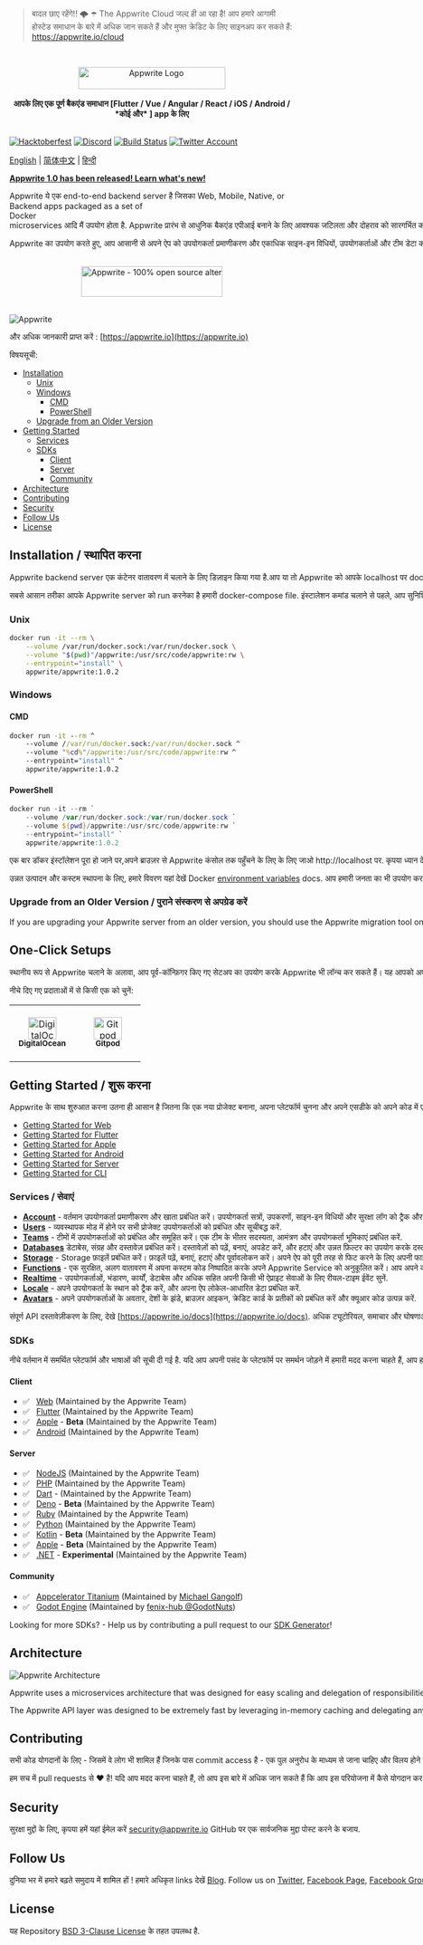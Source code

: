> बादल छाए रहेंगे!! 🌩 ☂️
> The Appwrite Cloud जल्द ही आ रहा है! आप हमारे आगामी होस्टेड समाधान के बारे में अधिक जान सकते हैं और मुफ्त क्रेडिट के लिए साइनअप कर सकते हैं: https://appwrite.io/cloud

<br />
<p align="center">
    <a href="https://appwrite.io" target="_blank"><img width="260" height="39" src="https://appwrite.io/images/appwrite.svg" alt="Appwrite Logo"></a>
    <br />
    <br />
    <b> आपके लिए एक पूर्ण बैकएंड समाधान [Flutter / Vue / Angular / React / iOS / Android /  *कोई और* ] app के लिए</b>
    <br />
    <br />
</p>


<!-- [![Build Status](https://img.shields.io/travis/com/appwrite/appwrite?style=flat-square)](https://travis-ci.com/appwrite/appwrite) -->

[![Hacktoberfest](https://img.shields.io/static/v1?label=hacktoberfest&message=ready&color=191120&style=flat-square)](https://hacktoberfest.appwrite.io)
[![Discord](https://img.shields.io/discord/564160730845151244?label=discord&style=flat-square)](https://appwrite.io/discord?r=Github)
[![Build Status](https://img.shields.io/github/workflow/status/appwrite/appwrite/Tests?label=tests&style=flat-square)](https://github.com/appwrite/appwrite/actions)
[![Twitter Account](https://img.shields.io/twitter/follow/appwrite?color=00acee&label=twitter&style=flat-square)](https://twitter.com/appwrite)

<!-- [![Docker Pulls](https://img.shields.io/docker/pulls/appwrite/appwrite?color=f02e65&style=flat-square)](https://hub.docker.com/r/appwrite/appwrite) -->
<!-- [![Translate](https://img.shields.io/badge/translate-f02e65?style=flat-square)](docs/tutorials/add-translations.md) -->
<!-- [![Swag Store](https://img.shields.io/badge/swag%20store-f02e65?style=flat-square)](https://store.appwrite.io) -->

[English](README.md) | [简体中文](README-CN.md) | [हिन्दी](README-HINDI.md)

[**Appwrite 1.0 has been released! Learn what's new!**](https://appwrite.io/1.0)

Appwrite ये एक end-to-end backend server है जिसका Web, Mobile, Native, or Backend apps packaged as a set of Docker<nobr> microservices आदि मैं उपयोग होता है. Appwrite प्रारंभ से आधुनिक बैकएंड एपीआई बनाने के लिए आवश्यक जटिलता और दोहराव को सारगर्भित करता है और आपको तेजी से सुरक्षित ऐप्स बनाने की अनुमति देता है.

Appwrite का उपयोग करते हुए, आप आसानी से अपने ऐप को उपयोगकर्ता प्रमाणीकरण और एकाधिक साइन-इन विधियों, उपयोगकर्ताओं और टीम डेटा को संग्रहीत करने और क्वेरी करने के लिए एक डेटाबेस, भंडारण और फ़ाइल प्रबंधन, छवि हेरफेर, क्लाउड फ़ंक्शंस के साथ एकीकृत कर सकते हैं  तथा [अधिक सेवाएं](https://appwrite.io/docs).

<p align="center">
    <br />
    <a href="https://www.producthunt.com/posts/appwrite-2?utm_source=badge-top-post-badge&utm_medium=badge&utm_souce=badge-appwrite-2" target="_blank"><img src="https://api.producthunt.com/widgets/embed-image/v1/top-post-badge.svg?post_id=360315&theme=light&period=daily" alt="Appwrite - 100&#0037;&#0032;open&#0032;source&#0032;alternative&#0032;for&#0032;Firebase | Product Hunt" style="width: 250px; height: 54px;" width="250" height="54" /></a>
    <br />
    <br />
</p>

![Appwrite](public/images/github.png)

और अधिक जानकारी प्राप्त करें : [https://appwrite.io](https://appwrite.io)

विषयसूची:

- [Installation](#installation)
  - [Unix](#unix)
  - [Windows](#windows)
    - [CMD](#cmd)
    - [PowerShell](#powershell)
  - [Upgrade from an Older Version](#upgrade-from-an-older-version)
- [Getting Started](#getting-started)
  - [Services](#services)
  - [SDKs](#sdks)
    - [Client](#client)
    - [Server](#server)
    - [Community](#community)
- [Architecture](#architecture)
- [Contributing](#contributing)
- [Security](#security)
- [Follow Us](#follow-us)
- [License](#license)

## Installation / स्थापित करना

Appwrite backend server एक कंटेनर वातावरण में चलाने के लिए डिज़ाइन किया गया है.आप या तो  Appwrite को आपके localhost पर  docker-compose या किसी अन्य container orchestration tool जैसे Kubernetes, Docker Swarm, or Rancher की मदद से run कर सकते हैं . 

सबसे आसान तरीका आपके Appwrite server को run करनेका है हमारी docker-compose file. इंस्टालेशन कमांड चलाने से पहले, आप सुनिश्चित करें कि आपके पास [Docker](https://www.docker.com/products/docker-desktop) आपकी मशीन पर स्थापित है:

### Unix

```bash
docker run -it --rm \
    --volume /var/run/docker.sock:/var/run/docker.sock \
    --volume "$(pwd)"/appwrite:/usr/src/code/appwrite:rw \
    --entrypoint="install" \
    appwrite/appwrite:1.0.2
```

### Windows

#### CMD

```cmd
docker run -it --rm ^
    --volume //var/run/docker.sock:/var/run/docker.sock ^
    --volume "%cd%"/appwrite:/usr/src/code/appwrite:rw ^
    --entrypoint="install" ^
    appwrite/appwrite:1.0.2
```

#### PowerShell

```powershell
docker run -it --rm `
    --volume /var/run/docker.sock:/var/run/docker.sock `
    --volume ${pwd}/appwrite:/usr/src/code/appwrite:rw `
    --entrypoint="install" `
    appwrite/appwrite:1.0.2
```

एक बार डॉकर इंस्टॉलेशन पूरा हो जाने पर,अपने ब्राउज़र से Appwrite कंसोल तक पहुँचने के लिए के लिए जाओ http://localhost पर. कृपया ध्यान दें कि non-Linux native hosts पर, स्थापना पूर्ण होने के बाद सर्वर को शुरू होने में कुछ मिनट लग सकते हैं.

उन्नत उत्पादन और कस्टम स्थापना के लिए, हमारे विवरण यहां देखें Docker [environment variables](https://appwrite.io/docs/environment-variables) docs. आप हमारी जनता का भी उपयोग कर सकते हैं [docker-compose.yml](https://appwrite.io/install/compose) और [.env](https://appwrite.io/install/env) फ़ाइलों को मैन्युअल रूप से एक वातावरण स्थापित करने के लिए.

### Upgrade from an Older Version / पुराने संस्करण से अपग्रेड करें

If you are upgrading your Appwrite server from an older version, you should use the Appwrite migration tool once your setup is completed. For more information regarding this, check out the [Installation Docs](https://appwrite.io/docs/installation).

## One-Click Setups

स्थानीय रूप से Appwrite चलाने के अलावा, आप पूर्व-कॉन्फ़िगर किए गए सेटअप का उपयोग करके Appwrite भी लॉन्च कर सकते हैं। यह आपको अपने स्थानीय मशीन पर डॉकर को स्थापित किए बिना जल्दी से ऐप्राइट के साथ उठने और चलने की अनुमति देता है।

नीचे दिए गए प्रदाताओं में से किसी एक को चुनें:

<table border="0">
  <tr>
    <td align="center" width="100" height="100">
      <a href="https://marketplace.digitalocean.com/apps/appwrite">
        <img width="50" height="39" src="public/images/integrations/digitalocean-logo.svg" alt="DigitalOcean Logo" />
          <br /><sub><b>DigitalOcean</b></sub></a>
        </a>
    </td>
    <td align="center" width="100" height="100">
      <a href="https://gitpod.io/#https://github.com/appwrite/integration-for-gitpod">
        <img width="50" height="39" src="public/images/integrations/gitpod-logo.svg" alt="Gitpod Logo" />
          <br /><sub><b>Gitpod</b></sub></a>    
      </a>
    </td>
  </tr>
</table>

## Getting Started / शुरू करना

Appwrite के साथ शुरुआत करना उतना ही आसान है जितना कि एक नया प्रोजेक्ट बनाना, अपना प्लेटफॉर्म चुनना और अपने एसडीके को अपने कोड में एकीकृत करना। आप हमारे गेटिंग स्टार्टेड ट्यूटोरियल्स में से किसी एक को पढ़कर आसानी से अपनी पसंद के प्लेटफॉर्म के साथ शुरुआत कर सकते हैं।

- [Getting Started for Web](https://appwrite.io/docs/getting-started-for-web)
- [Getting Started for Flutter](https://appwrite.io/docs/getting-started-for-flutter)
- [Getting Started for Apple](https://appwrite.io/docs/getting-started-for-apple)
- [Getting Started for Android](https://appwrite.io/docs/getting-started-for-android)
- [Getting Started for Server](https://appwrite.io/docs/getting-started-for-server)
- [Getting Started for CLI](https://appwrite.io/docs/command-line)

### Services / सेवाएं

- [**Account**](https://appwrite.io/docs/client/account) - वर्तमान उपयोगकर्ता प्रमाणीकरण और खाता प्रबंधित करें। उपयोगकर्ता सत्रों, उपकरणों, साइन-इन विधियों और सुरक्षा लॉग को ट्रैक और प्रबंधित करें.
- [**Users**](https://appwrite.io/docs/server/users) - व्यवस्थापक मोड में होने पर सभी प्रोजेक्ट उपयोगकर्ताओं को प्रबंधित और सूचीबद्ध करें.
- [**Teams**](https://appwrite.io/docs/client/teams) - टीमों में उपयोगकर्ताओं को प्रबंधित और समूहित करें। एक टीम के भीतर सदस्यता, आमंत्रण और उपयोगकर्ता भूमिकाएं प्रबंधित करें.
- [**Databases**](https://appwrite.io/docs/client/databases) डेटाबेस, संग्रह और दस्तावेज़ प्रबंधित करें। दस्तावेज़ों को पढ़ें, बनाएं, अपडेट करें, और हटाएं और उन्नत फ़िल्टर का उपयोग करके दस्तावेज़ संग्रह की फ़िल्टर सूचियाँ.
- [**Storage**](https://appwrite.io/docs/client/storage) - Storage फ़ाइलें प्रबंधित करें। फ़ाइलें पढ़ें, बनाएं, हटाएं और पूर्वावलोकन करें। अपने ऐप को पूरी तरह से फिट करने के लिए अपनी फाइलों के पूर्वावलोकन में हेरफेर करें। क्लैमएवी द्वारा सभी फाइलों को स्कैन किया जाता है और सुरक्षित और एन्क्रिप्टेड तरीके से संग्रहीत किया जाता है.
- [**Functions**](https://appwrite.io/docs/server/functions) - एक सुरक्षित, अलग वातावरण में अपना कस्टम कोड निष्पादित करके अपने Appwrite Service को अनुकूलित करें। आप अपने कोड को किसी भी ऐप्राइट सिस्टम ईवेंट पर मैन्युअल रूप से या CRON शेड्यूल का उपयोग करके ट्रिगर कर सकते हैं.
- [**Realtime**](https://appwrite.io/docs/realtime) - उपयोगकर्ताओं, भंडारण, कार्यों, डेटाबेस और अधिक सहित अपनी किसी भी ऐप्राइट सेवाओं के लिए रीयल-टाइम ईवेंट सुनें.
- [**Locale**](https://appwrite.io/docs/client/locale) - अपने उपयोगकर्ता के स्थान को ट्रैक करें, और अपना ऐप लोकेल-आधारित डेटा प्रबंधित करें.
- [**Avatars**](https://appwrite.io/docs/client/avatars) - अपने उपयोगकर्ताओं के अवतार, देशों के झंडे, ब्राउज़र आइकन, क्रेडिट कार्ड के प्रतीकों को प्रबंधित करें और क्यूआर कोड उत्पन्न करें.

संपूर्ण API दस्तावेज़ीकरण के लिए, देखे [https://appwrite.io/docs](https://appwrite.io/docs). अधिक ट्यूटोरियल, समाचार और घोषणाओं के लिए हमारे  [blog](https://medium.com/appwrite-io) और [Discord Server](https://discord.gg/GSeTUeA) देखें.

### SDKs



नीचे वर्तमान में समर्थित प्लेटफॉर्म और भाषाओं की सूची दी गई है. यदि आप अपनी पसंद के प्लेटफॉर्म पर समर्थन जोड़ने में हमारी मदद करना चाहते हैं, आप हमारे  [SDK Generator](https://github.com/appwrite/sdk-generator) project और देखो हमारा [contribution guide](https://github.com/appwrite/sdk-generator/blob/master/CONTRIBUTING.md) जा सकते हैं.

#### Client

- ✅ &nbsp; [Web](https://github.com/appwrite/sdk-for-web) (Maintained by the Appwrite Team)
- ✅ &nbsp; [Flutter](https://github.com/appwrite/sdk-for-flutter) (Maintained by the Appwrite Team)
- ✅ &nbsp; [Apple](https://github.com/appwrite/sdk-for-apple) - **Beta** (Maintained by the Appwrite Team)
- ✅ &nbsp; [Android](https://github.com/appwrite/sdk-for-android) (Maintained by the Appwrite Team)

#### Server

- ✅ &nbsp; [NodeJS](https://github.com/appwrite/sdk-for-node) (Maintained by the Appwrite Team)
- ✅ &nbsp; [PHP](https://github.com/appwrite/sdk-for-php) (Maintained by the Appwrite Team)
- ✅ &nbsp; [Dart](https://github.com/appwrite/sdk-for-dart) - (Maintained by the Appwrite Team)
- ✅ &nbsp; [Deno](https://github.com/appwrite/sdk-for-deno) - **Beta** (Maintained by the Appwrite Team)
- ✅ &nbsp; [Ruby](https://github.com/appwrite/sdk-for-ruby) (Maintained by the Appwrite Team)
- ✅ &nbsp; [Python](https://github.com/appwrite/sdk-for-python) (Maintained by the Appwrite Team)
- ✅ &nbsp; [Kotlin](https://github.com/appwrite/sdk-for-kotlin) - **Beta** (Maintained by the Appwrite Team)
- ✅ &nbsp; [Apple](https://github.com/appwrite/sdk-for-apple) - **Beta** (Maintained by the Appwrite Team)
- ✅ &nbsp; [.NET](https://github.com/appwrite/sdk-for-dotnet) - **Experimental** (Maintained by the Appwrite Team)

#### Community

- ✅ &nbsp; [Appcelerator Titanium](https://github.com/m1ga/ti.appwrite) (Maintained by [Michael Gangolf](https://github.com/m1ga/))
- ✅ &nbsp; [Godot Engine](https://github.com/GodotNuts/appwrite-sdk) (Maintained by [fenix-hub @GodotNuts](https://github.com/fenix-hub))

Looking for more SDKs? - Help us by contributing a pull request to our [SDK Generator](https://github.com/appwrite/sdk-generator)!

## Architecture

![Appwrite Architecture](docs/specs/overview.drawio.svg)

Appwrite uses a microservices architecture that was designed for easy scaling and delegation of responsibilities. In addition, Appwrite supports multiple APIs (REST, WebSocket, and GraphQL-soon) to allow you to interact with your resources by leveraging your existing knowledge and protocols of choice.

The Appwrite API layer was designed to be extremely fast by leveraging in-memory caching and delegating any heavy-lifting tasks to the Appwrite background workers. The background workers also allow you to precisely control your compute capacity and costs using a message queue to handle the load. You can learn more about our architecture in the [contribution guide](CONTRIBUTING.md#architecture-1).

## Contributing

सभी कोड योगदानों के लिए - जिसमें वे लोग भी शामिल हैं जिनके पास  commit access है -  एक पुल अनुरोध के माध्यम से जाना चाहिए और विलय होने से पहले एक core developer द्वारा अनुमोदित होना चाहिए। यह सभी code की उचित समीक्षा सुनिश्चित करने के लिए है।.

हम सच में pull requests से ❤️  है! यदि आप मदद करना चाहते हैं, तो आप इस बारे में अधिक जान सकते हैं कि आप इस परियोजना में कैसे योगदान कर सकते हैं[contribution guide](CONTRIBUTING.md).

## Security

सुरक्षा मुद्दों के लिए, कृपया हमें यहां ईमेल करें [security@appwrite.io](mailto:security@appwrite.io) GitHub पर एक सार्वजनिक मुद्दा पोस्ट करने के बजाय.

## Follow Us

दुनिया भर में हमारे बढ़ते समुदाय में शामिल हों ! हमारे अधिकृत links देखें  [Blog](https://medium.com/appwrite-io). Follow us on [Twitter](https://twitter.com/appwrite), [Facebook Page](https://www.facebook.com/appwrite.io), [Facebook Group](https://www.facebook.com/groups/appwrite.developers/) , [Dev Community](https://dev.to/appwrite) or join our live [Discord server](https://discord.gg/GSeTUeA) for more help, ideas, and discussions.

## License


यह Repository [BSD 3-Clause License](./LICENSE)  के तहत उपलब्ध है.

